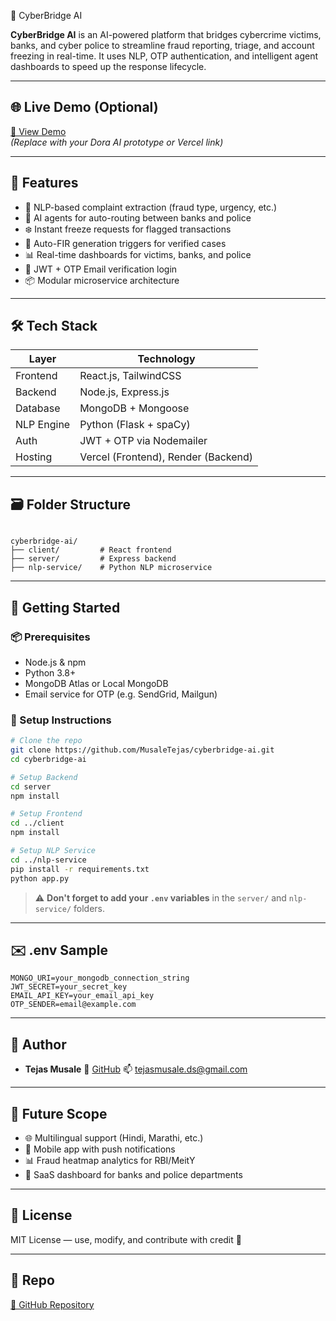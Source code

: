  🚨 CyberBridge AI

**CyberBridge AI** is an AI-powered platform that bridges cybercrime victims, banks, and cyber police to streamline fraud reporting, triage, and account freezing in real-time. It uses NLP, OTP authentication, and intelligent agent dashboards to speed up the response lifecycle.

---

## 🌐 Live Demo (Optional)
[🔗 View Demo](https://your-live-site.com)  
*(Replace with your Dora AI prototype or Vercel link)*

---

## 📌 Features

- 📝 NLP-based complaint extraction (fraud type, urgency, etc.)
- 🤖 AI agents for auto-routing between banks and police
- ❄️ Instant freeze requests for flagged transactions
- 👮 Auto-FIR generation triggers for verified cases
- 📊 Real-time dashboards for victims, banks, and police
- 🔐 JWT + OTP Email verification login
- 📦 Modular microservice architecture

---

## 🛠️ Tech Stack

| Layer         | Technology                     |
|---------------|---------------------------------|
| Frontend      | React.js, TailwindCSS           |
| Backend       | Node.js, Express.js             |
| Database      | MongoDB + Mongoose              |
| NLP Engine    | Python (Flask + spaCy)          |
| Auth          | JWT + OTP via Nodemailer        |
| Hosting       | Vercel (Frontend), Render (Backend)

---

## 🗃️ Folder Structure

```

cyberbridge-ai/
├── client/         # React frontend
├── server/         # Express backend
├── nlp-service/    # Python NLP microservice

````

---

## 🚀 Getting Started

### 📦 Prerequisites
- Node.js & npm
- Python 3.8+
- MongoDB Atlas or Local MongoDB
- Email service for OTP (e.g. SendGrid, Mailgun)

### 🔧 Setup Instructions

```bash
# Clone the repo
git clone https://github.com/MusaleTejas/cyberbridge-ai.git
cd cyberbridge-ai

# Setup Backend
cd server
npm install

# Setup Frontend
cd ../client
npm install

# Setup NLP Service
cd ../nlp-service
pip install -r requirements.txt
python app.py
````

> ⚠️ **Don't forget to add your `.env` variables** in the `server/` and `nlp-service/` folders.

---

## ✉️ .env Sample

```env
MONGO_URI=your_mongodb_connection_string
JWT_SECRET=your_secret_key
EMAIL_API_KEY=your_email_api_key
OTP_SENDER=email@example.com
```

---

## 👥 Author

* **Tejas Musale**
  🔗 [GitHub](https://github.com/MusaleTejas)
  📫 [tejasmusale.ds@gmail.com](mailto:tejasmusale.ds@gmail.com)

---

## 🚀 Future Scope

* 🌐 Multilingual support (Hindi, Marathi, etc.)
* 📱 Mobile app with push notifications
* 📊 Fraud heatmap analytics for RBI/MeitY
* 💼 SaaS dashboard for banks and police departments

---

## 📄 License

MIT License — use, modify, and contribute with credit 🙏

---

## 📌 Repo

[🔗 GitHub Repository](https://github.com/MusaleTejas/cyberbridge-ai.git)

